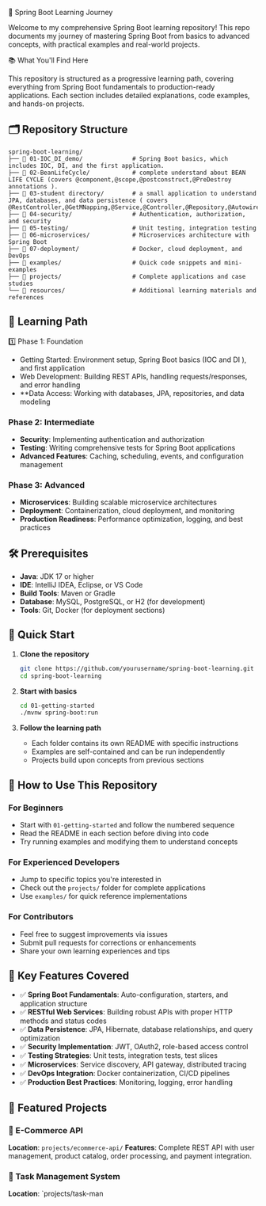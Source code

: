  🚀 Spring Boot Learning Journey

Welcome to my comprehensive Spring Boot learning repository! This repo documents my journey of mastering Spring Boot from basics to advanced concepts, with practical examples and real-world projects.

 📚 What You'll Find Here

This repository is structured as a progressive learning path, covering everything from Spring Boot fundamentals to production-ready applications. Each section includes detailed explanations, code examples, and hands-on projects.

## 🗂️ Repository Structure

```
spring-boot-learning/
├── 📁 01-IOC_DI_demo/              # Spring Boot basics, which includes IOC, DI, and the first application.
├── 📁 02-BeanLifeCycle/            # complete understand about BEAN LIFE CYCLE (covers @component,@scope,@postconstruct,@PreDestroy annotations ).
├── 📁 03-student directory/        # a small application to understand JPA, databases, and data persistence ( covers                                                       @RestController,@GetMNapping,@Service,@Controller,@Repository,@Autowired,@Component,@PostMapping)
├── 📁 04-security/                 # Authentication, authorization, and security
├── 📁 05-testing/                  # Unit testing, integration testing
├── 📁 06-microservices/            # Microservices architecture with Spring Boot
├── 📁 07-deployment/               # Docker, cloud deployment, and DevOps
├── 📁 examples/                    # Quick code snippets and mini-examples
├── 📁 projects/                    # Complete applications and case studies
└── 📁 resources/                   # Additional learning materials and references
```

## 🎯 Learning Path

1️⃣ Phase 1: Foundation
- Getting Started: Environment setup, Spring Boot basics (IOC and DI ), and first application
- Web Development: Building REST APIs, handling requests/responses, and error handling
- **Data Access: Working with databases, JPA, repositories, and data modeling

### Phase 2: Intermediate
- **Security**: Implementing authentication and authorization
- **Testing**: Writing comprehensive tests for Spring Boot applications
- **Advanced Features**: Caching, scheduling, events, and configuration management

### Phase 3: Advanced
- **Microservices**: Building scalable microservice architectures
- **Deployment**: Containerization, cloud deployment, and monitoring
- **Production Readiness**: Performance optimization, logging, and best practices

## 🛠️ Prerequisites

- **Java**: JDK 17 or higher
- **IDE**: IntelliJ IDEA, Eclipse, or VS Code
- **Build Tools**: Maven or Gradle
- **Database**: MySQL, PostgreSQL, or H2 (for development)
- **Tools**: Git, Docker (for deployment sections)

## 🚀 Quick Start

1. **Clone the repository**
   ```bash
   git clone https://github.com/yourusername/spring-boot-learning.git
   cd spring-boot-learning
   ```

2. **Start with basics**
   ```bash
   cd 01-getting-started
   ./mvnw spring-boot:run
   ```

3. **Follow the learning path**
   - Each folder contains its own README with specific instructions
   - Examples are self-contained and can be run independently
   - Projects build upon concepts from previous sections

## 📖 How to Use This Repository

### For Beginners
- Start with `01-getting-started` and follow the numbered sequence
- Read the README in each section before diving into code
- Try running examples and modifying them to understand concepts

### For Experienced Developers
- Jump to specific topics you're interested in
- Check out the `projects/` folder for complete applications
- Use `examples/` for quick reference implementations

### For Contributors
- Feel free to suggest improvements via issues
- Submit pull requests for corrections or enhancements
- Share your own learning experiences and tips

## 🎨 Key Features Covered

- ✅ **Spring Boot Fundamentals**: Auto-configuration, starters, and application structure
- ✅ **RESTful Web Services**: Building robust APIs with proper HTTP methods and status codes
- ✅ **Data Persistence**: JPA, Hibernate, database relationships, and query optimization
- ✅ **Security Implementation**: JWT, OAuth2, role-based access control
- ✅ **Testing Strategies**: Unit tests, integration tests, test slices
- ✅ **Microservices**: Service discovery, API gateway, distributed tracing
- ✅ **DevOps Integration**: Docker containerization, CI/CD pipelines
- ✅ **Production Best Practices**: Monitoring, logging, error handling

## 📂 Featured Projects

### 🏪 E-Commerce API
**Location**: `projects/ecommerce-api/`
**Features**: Complete REST API with user management, product catalog, order processing, and payment integration.

### 📝 Task Management System
**Location**: `projects/task-man
